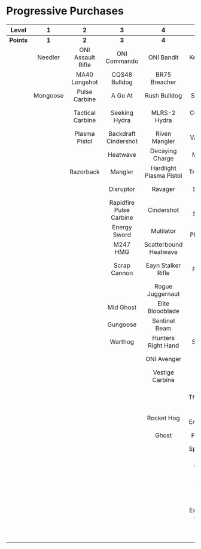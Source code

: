 # Progressive Purchases

| **Level**  |  **1**   |       **2**       |          **3**          |          **4**          |         **5**          |         **6**          |          **7**           |        **8**         |      **9**       |
| :--------: | :------: | :---------------: | :---------------------: | :---------------------: | :--------------------: | :--------------------: | :----------------------: | :------------------: | :--------------: |
| **Points** |  **1**   |       **2**       |          **3**          |          **4**          |         **5**          |         **6**          |          **7**           |        **8**         |      **9**       |
|            | Needler  | ONI Assault Rifle |      ONI Commando       |       ONI Bandit        |      Key Of Speed      |    Striker Sidekick    |      Scions Vision       | Exterminating Frenzy | Banish Of Balaho |
|            |          |   MA40 Longshot   |      CQS48 Bulldog      |      BR75 Breacher      |    ONI Battle Rifle    |    Impact Commando     |        Headhunter        |    Volcanic Oasis    |  Scorpion Tail   |
|            | Mongoose |   Pulse Carbine   |         A Go At         |      Rush Bulldog       |      Siege Bandit      |     Pursuit Hydra      |     The Final Token      |       Valkyrie       |    Gamma Shot    |
|            |          | Tactical Carbine  |      Seeking Hydra      |      MLRS-2 Hydra       |  Convergence Bulldog   |  Cure Of The Haunted   |      Rage Of Iratus      |   Rushdown Hammer    |                  |
|            |          |   Plasma Pistol   |  Backdraft Cindershot   |      Riven Mangler      |     Valor Of Dinh      |      Rain Of War       |   Stalker Rifle Ultra    |                      |     Scorpion     |
|            |          |                   |        Heatwave         |     Decaying Charge     |       M41 SPNKr        |      M41 Tracker       |      Doom Of Reach       |        Wraith        |  Banishing Wasp  |
|            |          |     Razorback     |         Mangler         | Hardlight Plasma Pistol |     Tripple Threat     |     Fuel Rod SPNKr     |   Sentry Of Writh Kul    |     Phantom Wasp     |      Dragon      |
|            |          |                   |        Disruptor        |         Ravager         |      Shock Rifle       |    Spartan Sandwich    |    Diminsher of Hope     |                      |                  |
|            |          |                   | Rapidfire Pulse Carbine |       Cindershot        |  Purging Shock Rifle   |    S7 Sniper Rifle     | Overloaded Pulse Carbine |                      |                  |
|            |          |                   |      Energy Sword       |        Mutilator        | Unbound Plasma Pistol  |    Light Of Doisac     |                          |                      |                  |
|            |          |                   |        M247 HMG         |  Scatterbound Heatwave  |    Pinpoint Needler    |   S7 Flexfire Sniper   |           Wasp           |                      |                  |
|            |          |                   |      Scrap Cannon       |   Eayn Stalker Rifle    |       Pulse Wave       |  Arcane Sentinel Beam  |         Banshee          |                      |                  |
|            |          |                   |                         |    Rogue Juggernaut     |     Zealot Ravager     |    Phantom Assassin    |    Fusion Rocket Hog     |                      |                  |
|            |          |                   |        Mid Ghost        |    Elite Bloodblade     |    Ravager Rebound     |     Gravity Hammer     |                          |                      |                  |
|            |          |                   |        Gungoose         |      Sentinel Beam      |    Blinding Payload    |   Calcine Disruptor    |                          |                      |                  |
|            |          |                   |         Warthog         |   Hunters Right Hand    |     Stalker Rifle      |      Scout Skewer      |                          |                      |                  |
|            |          |                   |                         |       ONI Avenger       |    Spire Of Barroth    |    Volatile Skewer     |                          |                      |                  |
|            |          |                   |                         |     Vestige Carbine     |         Skewer         |         Demon          |                          |                      |                  |
|            |          |                   |                         |                         |      Thunderstorm      | Guardian Of Sanghelios |                          |                      |                  |
|            |          |                   |                         |       Rocket Hog        |  Duelist Energy Sword  |                        |                          |                      |                  |
|            |          |                   |                         |          Ghost          |       Focus Beam       |      Mid Banshee       |                          |                      |                  |
|            |          |                   |                         |                         | Spike Of Thav 'Sebarim |                        |                          |                      |                  |
|            |          |                   |                         |                         |       ONI Turret       |                        |                          |                      |                  |
|            |          |                   |                         |                         |      The Champion      |                        |                          |                      |                  |
|            |          |                   |                         |                         |     Plasma Cannon      |                        |                          |                      |                  |
|            |          |                   |                         |                         | Extermination Gungoose |                        |                          |                      |                  |
|            |          |                   |                         |                         |     Plasma Warthog     |                        |                          |                      |                  |
|            |          |                   |                         |                         |                        |                        |                          |                      |                  |
